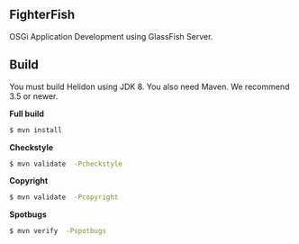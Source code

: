 ## FighterFish

OSGi Application Development using GlassFish Server.

## Build

You must build Helidon using JDK 8. You also need Maven. We recommend 3.5 or
 newer.

**Full build**
```bash
$ mvn install
```

**Checkstyle**
```bash
$ mvn validate  -Pcheckstyle
```

**Copyright**

```bash
$ mvn validate  -Pcopyright
```

**Spotbugs**

```bash
$ mvn verify  -Pspotbugs
```